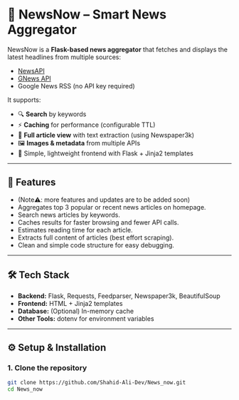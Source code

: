 # 📰 NewsNow – Smart News Aggregator

NewsNow is a **Flask-based news aggregator** that fetches and displays the latest headlines from multiple sources:
- [NewsAPI](https://newsapi.org/)
- [GNews API](https://gnews.io/)
- Google News RSS (no API key required)

It supports:
- 🔍 **Search** by keywords
- ⚡ **Caching** for performance (configurable TTL)
- 📰 **Full article view** with text extraction (using Newspaper3k)
- 🖼️ **Images & metadata** from multiple APIs
- 📱 Simple, lightweight frontend with Flask + Jinja2 templates

---

## 🚀 Features
- (Note⚠️: more features and updates are to be added soon)
- Aggregates top 3 popular or recent news articles on homepage.
- Search news articles by keywords.
- Caches results for faster browsing and fewer API calls.
- Estimates reading time for each article.
- Extracts full content of articles (best effort scraping).
- Clean and simple code structure for easy debugging.


---

## 🛠️ Tech Stack
- **Backend:** Flask, Requests, Feedparser, Newspaper3k, BeautifulSoup
- **Frontend:** HTML + Jinja2 templates
- **Database:** (Optional) In-memory cache
- **Other Tools:** dotenv for environment variables

---

## ⚙️ Setup & Installation

### 1. Clone the repository
```bash
git clone https://github.com/Shahid-Ali-Dev/News_now.git
cd News_now
